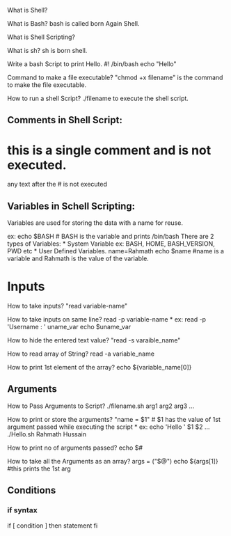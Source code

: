 What is Shell?

What is Bash?
bash is called born Again Shell.

What is Shell Scripting?


What is sh?
sh is born shell.


Write a bash Script to print Hello.
#! /bin/bash
echo "Hello"

Command to make a file executable?
"chmod +x filename" is the command to make the file executable.

How to run a shell Script?
./filename to execute the shell script.

## Comments in Shell Script:
# this is a single comment and is not executed.
any text after the # is not executed


## Variables in Schell Scripting:
Variables are used for storing the data with a name for reuse.

ex: echo $BASH # BASH is the variable and prints /bin/bash
There are 2 types of Variables:
	* System Variable
		ex: BASH, HOME, BASH_VERSION, PWD etc
	* User Defined Variables.
		name=Rahmath
		echo $name #name is a variable and Rahmath is the value of the variable.

# Inputs
How to take inputs?
"read variable-name"

How to take inputs on same line?
read -p variable-name 
	* ex: read -p 'Username : ' uname_var
	echo $uname_var

How to hide the entered text value?
"read -s varaible_name"

How to read array of String?
read -a variable_name

How to print 1st element of the array?
echo ${variable_name[0]}

## Arguments
How to Pass Arguments to Script?
./filename.sh arg1 arg2 arg3 ...

How to print or store the arguments?
"name = $1" # $1 has the value of 1st argument passed while executing the script
	* ex: echo 'Hello ' $1 $2 ...
	./Hello.sh Rahmath Hussain

How to print no of arguments passed?
echo $#

How to take all the Arguments as an array?
args = ("$@")
	echo ${args[1]} #this prints the 1st arg

	
## Conditions
### if syntax
if [ condition ]
then 
	statement
fi